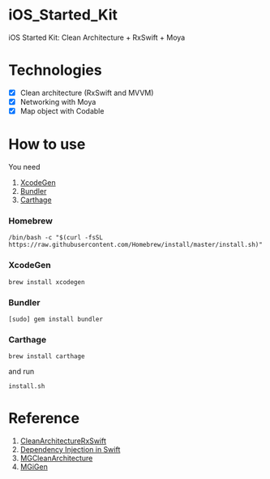 # iOS_Started_Kit
iOS Started Kit: Clean Architecture + RxSwift + Moya

# Technologies
- [x] Clean architecture (RxSwift and MVVM)
- [x] Networking with Moya
- [x] Map object with Codable

# How to use
You need
1. [XcodeGen](https://github.com/yonaskolb/XcodeGen)
2. [Bundler](https://bundler.io)
3. [Carthage](https://github.com/Carthage/Carthage)

### Homebrew

```shell
/bin/bash -c "$(curl -fsSL https://raw.githubusercontent.com/Homebrew/install/master/install.sh)"
```

### XcodeGen

```shell
brew install xcodegen
```

### Bundler

```shell
[sudo] gem install bundler
```

### Carthage

```shell
brew install carthage
```

and run
```
install.sh
```

# Reference
1. [CleanArchitectureRxSwift](https://github.com/sergdort/CleanArchitectureRxSwift)
2. [Dependency Injection in Swift](https://medium.com/makingtuenti/dependency-injection-in-swift-part-1-236fddad144a)
3. [MGCleanArchitecture](https://github.com/tuan188/MGCleanArchitecture)
4. [MGiGen](https://github.com/tuan188/MGiGen)

